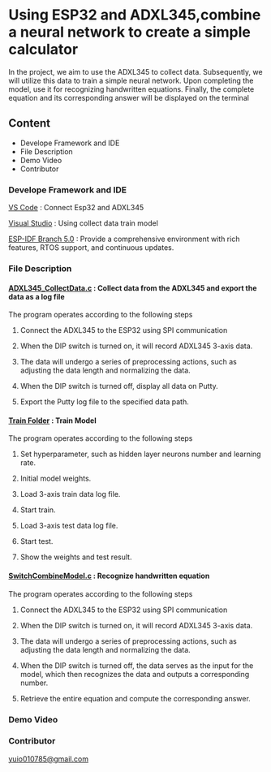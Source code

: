 # **Using ESP32 and ADXL345,combine a neural network to create a simple calculator**
In the project, we aim to use the ADXL345 to collect data. Subsequently, we will utilize this data to train a simple neural network. Upon completing the model,  use it for recognizing handwritten equations. Finally, the complete equation and its corresponding answer will be displayed on the terminal
## Content
* Develope Framework and IDE
* File Description
* Demo Video 
* Contributor
### Develope Framework and IDE
[VS Code](https://code.visualstudio.com/) : Connect Esp32 and ADXL345  
  
[Visual Studio](https://visualstudio.microsoft.com/zh-hant/) : Using collect data train model  
  
[ESP-IDF Branch 5.0](https://github.com/espressif/esp-idf) :  Provide a comprehensive environment with rich features, RTOS support, and continuous updates.

### File Description
#### [ADXL345_CollectData.c](https://github.com/RexJian/ESP32_NeuralNetwork/blob/main/collect_data/ADXL345_CollectData.c) : Collect data from the ADXL345 and export the data as a log file  
The program operates according to the following steps  
  
1. Connect the ADXL345 to the ESP32 using SPI communication  
  
2. When the DIP switch is turned on, it will record ADXL345 3-axis data.  
  
3. The data will undergo a series of preprocessing actions, such as adjusting the data length and normalizing the data.  
  
4. When the DIP switch is turned off, display all data on Putty.

5. Export the Putty log file to the specified data path.   


#### [Train Folder](https://github.com/RexJian/ESP32_NeuralNetwork/tree/main/Train) : Train Model  
The program operates according to the following steps

1. Set hyperparameter, such as hidden layer neurons number and learning rate.   

2. Initial model weights.  

3. Load 3-axis train data log file.

4. Start train.  
  
5. Load 3-axis test data log file.
  
6. Start test.   

7. Show the weights and test result.
   
   
#### [SwitchCombineModel.c](https://github.com/RexJian/ESP32_NeuralNetwork/blob/main/ESP32_CombineModel/SwitchCombineModel.c) : Recognize handwritten equation
The program operates according to the following steps  
  
1. Connect the ADXL345 to the ESP32 using SPI communication  
  
2. When the DIP switch is turned on, it will record ADXL345 3-axis data.  
  
3. The data will undergo a series of preprocessing actions, such as adjusting the data length and normalizing the data.  
  
4. When the DIP switch is turned off, the data serves as the input for the model, which then recognizes the data and outputs a corresponding number.  
  
5. Retrieve the entire equation and compute the corresponding answer.

### Demo Video

### Contributor
yuio010785@gmail.com




